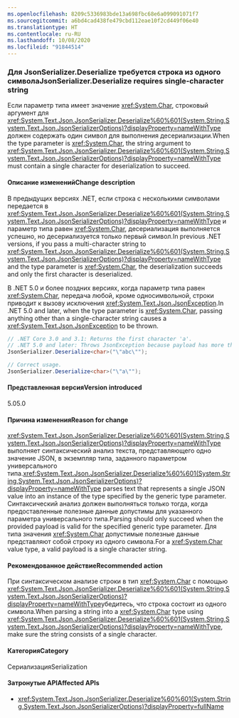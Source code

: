 ```yaml
---
ms.openlocfilehash: 8209c5336983bde13a698fbc68e6a099091071f7
ms.sourcegitcommit: a6bd4cad438fe479cbd112eae10f2cd449f06e40
ms.translationtype: HT
ms.contentlocale: ru-RU
ms.lasthandoff: 10/08/2020
ms.locfileid: "91844514"
---
```

### <a name="jsonserializerdeserialize-requires-single-character-string"></a><span data-ttu-id="5bc8d-101">Для JsonSerializer.Deserialize требуется строка из одного символа</span><span class="sxs-lookup"><span data-stu-id="5bc8d-101">JsonSerializer.Deserialize requires single-character string</span></span>

<span data-ttu-id="5bc8d-102">Если параметр типа имеет значение <xref:System.Char>, строковый аргумент для <xref:System.Text.Json.JsonSerializer.Deserialize%60%601(System.String,System.Text.Json.JsonSerializerOptions)?displayProperty=nameWithType> должен содержать один символ для выполнения десериализации.</span><span class="sxs-lookup"><span data-stu-id="5bc8d-102">When the type parameter is <xref:System.Char>, the string argument to <xref:System.Text.Json.JsonSerializer.Deserialize%60%601(System.String,System.Text.Json.JsonSerializerOptions)?displayProperty=nameWithType> must contain a single character for deserialization to succeed.</span></span>

#### <a name="change-description"></a><span data-ttu-id="5bc8d-103">Описание изменений</span><span class="sxs-lookup"><span data-stu-id="5bc8d-103">Change description</span></span>

<span data-ttu-id="5bc8d-104">В предыдущих версиях .NET, если строка с несколькими символами передается в <xref:System.Text.Json.JsonSerializer.Deserialize%60%601(System.String,System.Text.Json.JsonSerializerOptions)?displayProperty=nameWithType> и параметр типа равен <xref:System.Char>, десериализация выполняется успешно, но десериализуется только первый символ.</span><span class="sxs-lookup"><span data-stu-id="5bc8d-104">In previous .NET versions, if you pass a multi-character string to <xref:System.Text.Json.JsonSerializer.Deserialize%60%601(System.String,System.Text.Json.JsonSerializerOptions)?displayProperty=nameWithType> and the type parameter is <xref:System.Char>, the deserialization succeeds and only the first character is deserialized.</span></span>

<span data-ttu-id="5bc8d-105">В .NET 5.0 и более поздних версиях, когда параметр типа равен <xref:System.Char>, передача любой, кроме односимвольной, строки приводит к вызову исключения <xref:System.Text.Json.JsonException>.</span><span class="sxs-lookup"><span data-stu-id="5bc8d-105">In .NET 5.0 and later, when the type parameter is <xref:System.Char>, passing anything other than a single-character string causes a <xref:System.Text.Json.JsonException> to be thrown.</span></span>

```csharp
// .NET Core 3.0 and 3.1: Returns the first character 'a'.
// .NET 5.0 and later: Throws JsonException because payload has more than one character.
JsonSerializer.Deserialize<char>("\"abc\"");

// Correct usage.
JsonSerializer.Deserialize<char>("\"a\"");
```

#### <a name="version-introduced"></a><span data-ttu-id="5bc8d-106">Представленная версия</span><span class="sxs-lookup"><span data-stu-id="5bc8d-106">Version introduced</span></span>

<span data-ttu-id="5bc8d-107">5.0</span><span class="sxs-lookup"><span data-stu-id="5bc8d-107">5.0</span></span>

#### <a name="reason-for-change"></a><span data-ttu-id="5bc8d-108">Причина изменения</span><span class="sxs-lookup"><span data-stu-id="5bc8d-108">Reason for change</span></span>

<span data-ttu-id="5bc8d-109"><xref:System.Text.Json.JsonSerializer.Deserialize%60%601(System.String,System.Text.Json.JsonSerializerOptions)?displayProperty=nameWithType> выполняет синтаксический анализ текста, представляющего одно значение JSON, в экземпляр типа, заданного параметром универсального типа.</span><span class="sxs-lookup"><span data-stu-id="5bc8d-109"><xref:System.Text.Json.JsonSerializer.Deserialize%60%601(System.String,System.Text.Json.JsonSerializerOptions)?displayProperty=nameWithType> parses text that represents a single JSON value into an instance of the type specified by the generic type parameter.</span></span> <span data-ttu-id="5bc8d-110">Синтаксический анализ должен выполняться только тогда, когда предоставленные полезные данные допустимы для указанного параметра универсального типа.</span><span class="sxs-lookup"><span data-stu-id="5bc8d-110">Parsing should only succeed when the provided payload is valid for the specified generic type parameter.</span></span> <span data-ttu-id="5bc8d-111">Для типа значения <xref:System.Char> допустимые полезные данные представляют собой строку из одного символа.</span><span class="sxs-lookup"><span data-stu-id="5bc8d-111">For a <xref:System.Char> value type, a valid payload is a single character string.</span></span>

#### <a name="recommended-action"></a><span data-ttu-id="5bc8d-112">Рекомендованное действие</span><span class="sxs-lookup"><span data-stu-id="5bc8d-112">Recommended action</span></span>

<span data-ttu-id="5bc8d-113">При синтаксическом анализе строки в тип <xref:System.Char> с помощью <xref:System.Text.Json.JsonSerializer.Deserialize%60%601(System.String,System.Text.Json.JsonSerializerOptions)?displayProperty=nameWithType>убедитесь, что строка состоит из одного символа.</span><span class="sxs-lookup"><span data-stu-id="5bc8d-113">When parsing a string into a <xref:System.Char> type using <xref:System.Text.Json.JsonSerializer.Deserialize%60%601(System.String,System.Text.Json.JsonSerializerOptions)?displayProperty=nameWithType>, make sure the string consists of a single character.</span></span>

#### <a name="category"></a><span data-ttu-id="5bc8d-114">Категория</span><span class="sxs-lookup"><span data-stu-id="5bc8d-114">Category</span></span>

<span data-ttu-id="5bc8d-115">Сериализация</span><span class="sxs-lookup"><span data-stu-id="5bc8d-115">Serialization</span></span>

#### <a name="affected-apis"></a><span data-ttu-id="5bc8d-116">Затронутые API</span><span class="sxs-lookup"><span data-stu-id="5bc8d-116">Affected APIs</span></span>

- <xref:System.Text.Json.JsonSerializer.Deserialize%60%601(System.String,System.Text.Json.JsonSerializerOptions)?displayProperty=fullName>

<!--

#### Affected APIs

- `M:System.Text.Json.JsonSerializer.Deserialize``1(System.String,System.Text.Json.JsonSerializerOptions)`

-->
